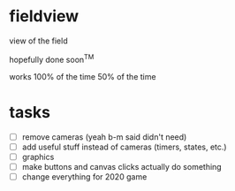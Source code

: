 # fieldview
view of the field

hopefully done soon<sup>TM</sup>

works 100% of the time 50% of the time

# tasks

- [ ] remove cameras (yeah b-m said didn't need)
- [ ] add useful stuff instead of cameras (timers, states, etc.)
- [ ] graphics
- [ ] make buttons and canvas clicks actually do something
- [ ] change everything for 2020 game
